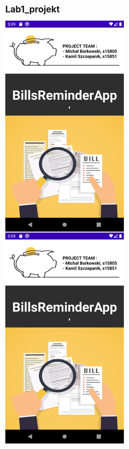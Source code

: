# Lab1_projekt

![alt text](https://github.com/s15851/Lab1_projekt/blob/master/Screenshot_15918089931.png?raw=true "WelcomePage")   ![alt text](https://github.com/s15851/Lab1_projekt/blob/master/Screenshot_15918089931.png?raw=true "WelcomePage")

